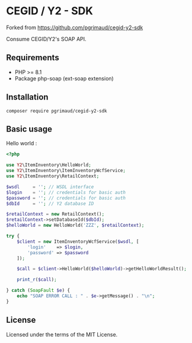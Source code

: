 # CEGID / Y2 - SDK

Forked from https://github.com/pgrimaud/cegid-y2-sdk

Consume CEGID/Y2's SOAP API.

## Requirements

 - PHP >= 8.1
 - Package php-soap (ext-soap extension)

## Installation

```
composer require pgrimaud/cegid-y2-sdk
```
## Basic usage

Hello world :

```php
<?php

use Y2\ItemInventory\HelloWorld;
use Y2\ItemInventory\ItemInventoryWcfService;
use Y2\ItemInventory\RetailContext;

$wsdl     = ''; // WSDL interface
$login    = ''; // credentials for basic auth
$password = ''; // credentials for basic auth
$dbId     = ''; // Y2 database ID

$retailContext = new RetailContext();
$retailContext->setDatabaseId($dbId);
$helloWorld = new HelloWorld('ZZZ', $retailContext);

try {
    $client = new ItemInventoryWcfService($wsdl, [
        'login'    => $login,
        'password' => $password
    ]);

    $call = $client->HelloWorld($helloWorld)->getHelloWorldResult();

    print_r($call);

} catch (SoapFault $e) {
    echo "SOAP ERROR CALL : " . $e->getMessage() . "\n";
}
```

## License

Licensed under the terms of the MIT License.